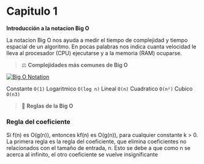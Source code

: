 # Capitulo 1

**Introducción a la notacion Big O**

La notacion Big O nos ayuda a medir el tiempo de complejidad y tiempo espacial de un algoritmo. En pocas palabras nos indica cuanta velocidad le lleva al procesador (CPU) ejecutarse y a la memoria (RAM) ocuparse.

> ⚖ **Complejidades más comunes de Big O**

[![Big O Notation](https://res.cloudinary.com/practicaldev/image/fetch/s--XufjLD9T--/c_limit%2Cf_auto%2Cfl_progressive%2Cq_auto%2Cw_800/https://thepracticaldev.s3.amazonaws.com/i/z4bbf8o1ly77wmkjdgge.png)](https://res.cloudinary.com/practicaldev/image/fetch/s--XufjLD9T--/c_limit%2Cf_auto%2Cfl_progressive%2Cq_auto%2Cw_800/https://thepracticaldev.s3.amazonaws.com/i/z4bbf8o1ly77wmkjdgge.png)

Constante `O(1)`
Logaritmico `O(log n)`
Lineal `O(n)`
Cuadratico `O(n²)`
Cubico `O(n3)`

> 🚧 **Reglas de la Big O**

### Regla del coeficiente
Si f(n) es O(g(n)), entonces kf(n) es O(g(n)), para cualquier constante k > 0. La primera regla es la regla del coeficiente, que elimina coeficientes no relacionados con el tamaño de entrada, n. Esto se debe a que como n se acerca al infinito, el otro coeficiente se vuelve insignificante

